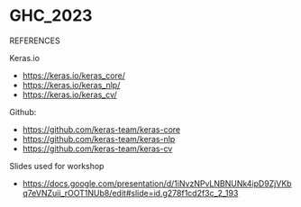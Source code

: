 # GHC_2023

REFERENCES

Keras.io
- https://keras.io/keras_core/
- https://keras.io/keras_nlp/ 
- https://keras.io/keras_cv/ 

Github:
- https://github.com/keras-team/keras-core
- https://github.com/keras-team/keras-nlp
- https://github.com/keras-team/keras-cv 

Slides used for workshop
- https://docs.google.com/presentation/d/1iNvzNPvLNBNUNk4ipD9ZjVKbq7eVNZuii_rOOT1NUb8/edit#slide=id.g278f1cd2f3c_2_193
  
